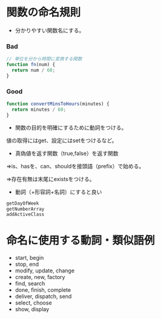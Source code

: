# 関数の命名規則
* 分かりやすい関数名にする。
### Bad

```js
// 単位を分から時間に変換する関数
function fn(num) {
  return num / 60;
}
```

### Good

```js
function convertMinsToHours(minutes) {
  return minutes / 60;
}
```

* 関数の目的を明確にするために動詞をつける。

値の取得にはget、設定にはsetをつけるなど。

* 真偽値を返す関数（true,false）を返す関数

⇒is、hasを、can、shouldを接頭語（prefix）で始める。

⇒存在有無は末尾にexistsをつける。

* 動詞（+形容詞+名詞）にすると良い
~~~ js
getDayOfWeek
getNumberArray
addActiveClass
~~~

# 命名に使用する動詞・類似語例
- start, begin
- stop, end
- modify, update, change
- create, new, factory
- find, search
- done, finish, complete
- deliver, dispatch, send
- select, choose
- show, display
